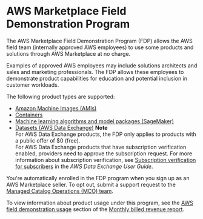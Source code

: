 # AWS Marketplace Field Demonstration Program<a name="field-demonstration-program"></a>

The AWS Marketplace Field Demonstration Program \(FDP\) allows the AWS field team \(internally approved AWS employees\) to use some  products and solutions through AWS Marketplace at no charge\.

Examples of approved AWS employees may include solutions architects and sales and marketing professionals\. The FDP allows these employees to demonstrate product capabilities for education and potential inclusion in customer workloads\.

The following product types are supported:
+ [Amazon Machine Images \(AMIs\)](ami-products.md) 
+ [Containers](container-based-products.md) 
+ [Machine learning algorithms and model packages \(SageMaker\)](machine-learning-products.md) 
+ [Datasets \(AWS Data Exchange\)](https://docs.aws.amazon.com/data-exchange/latest/userguide/what-is.html)
**Note**  
For AWS Data Exchange products, the FDP only applies to products with a public offer of $0 \(free\)\.  
For AWS Data Exchange products that have subscription verification enabled, providers need to approve the subscription request\. For more information about subscription verification, see [Subscription verification for subscribers](https://docs.aws.amazon.com/data-exchange/latest/userguide/subscription-verification-sub.html) in the *AWS Data Exchange User Guide*\.

You're automatically enrolled in the FDP program when you sign up as an AWS Marketplace seller\. To opt out, submit a support request to the [Managed Catalog Operations \(MCO\) team](http://aws.amazon.com/marketplace/management/contact-us/)\.

To view information about product usage under this program, see the [AWS field demonstration usage](monthly-billed-revenue-report.md#section-3-aws-field-demonstration-usage) section of the [Monthly billed revenue report](monthly-billed-revenue-report.md)\.
